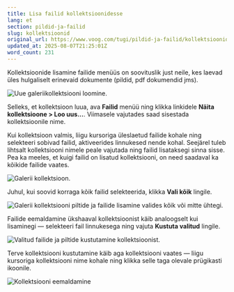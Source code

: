 ```yaml
---
title: Lisa failid kollektsioonidesse
lang: et
section: pildid-ja-failid
slug: kollektsioonid
original_url: https://www.voog.com/tugi/pildid-ja-failid/kollektsioonid
updated_at: 2025-08-07T21:25:01Z
word_count: 231
---
```

Kollektsioonide lisamine failide menüüs on soovituslik just neile, kes laevad üles hulgaliselt erinevaid dokumente (pildid, pdf dokumendid jms).

![Uue galeriikollektsiooni loomine.](https://media.voog.com/0000/0036/2183/photos/Pildid_ja_failid4-1_block.png "Uue galeriikollektsiooni loomine.")

Selleks, et kollektsioon luua, ava **Failid** menüü ning klikka linkidele **Näita kollektsioone > Loo uus...**. Viimasele vajutades saad sisestada kollektsioonile nime.  
  
Kui kollektsioon valmis, liigu kursoriga üleslaetud failide kohale ning selekteeri sobivad failid, aktiveerides linnukesed nende kohal. Seejärel tuleb lihtsalt kollektsiooni nimele peale vajutada ning failid lisataksegi sinna sisse. Pea ka meeles, et kuigi failid on lisatud kollektsiooni, on need saadaval ka kõikide failide vaates.

![Galerii kollektsioon.](https://media.voog.com/0000/0036/2183/photos/Pildid_ja_failid4-2_block.png "Galerii kollektsioon.")

Juhul, kui soovid korraga kõik failid selekteerida, klikka **Vali kõik** lingile.

![Galerii kollektsiooni piltide ja failide lisamine valides kõik või mitte ühtegi.](https://media.voog.com/0000/0036/2183/photos/Pildid_ja_failid4-3n_block.png "Galerii kollektsiooni piltide ja failide lisamine valides kõik või mitte ühtegi.")

Failide eemaldamine ükshaaval kollektsioonist käib analoogselt kui lisaminegi — selekteeri fail linnukesega ning vajuta **Kustuta valitud** lingile.

![Valitud failide ja piltide kustutamine kollektsioonist.](https://media.voog.com/0000/0036/2183/photos/Pildid_ja_failid4-4n_block.png "Valitud failide ja piltide kustutamine kollektsioonist.")

Terve kollektsiooni kustutamine käib aga kollektsiooni vaates — liigu kursoriga kollektsiooni nime kohale ning klikka selle taga olevale prügikasti ikoonile.

![Kollektsiooni eemaldamine](https://media.voog.com/0000/0036/2183/photos/Pildid_ja_failid4-5_block.png "Kollektsiooni eemaldamine")

